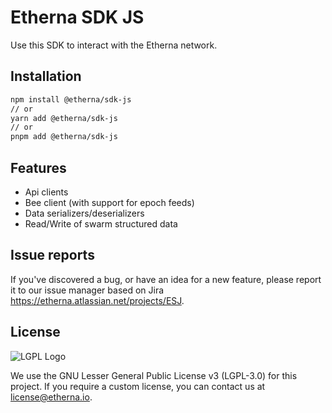 # Etherna SDK JS

Use this SDK to interact with the Etherna network.

## Installation

```bash
npm install @etherna/sdk-js
// or
yarn add @etherna/sdk-js
// or
pnpm add @etherna/sdk-js
```

## Features

- Api clients
- Bee client (with support for epoch feeds)
- Data serializers/deserializers
- Read/Write of swarm structured data

## Issue reports

If you've discovered a bug, or have an idea for a new feature, please report it to our issue manager based on Jira https://etherna.atlassian.net/projects/ESJ.

## License

![LGPL Logo](https://www.gnu.org/graphics/lgplv3-with-text-154x68.png)

We use the GNU Lesser General Public License v3 (LGPL-3.0) for this project.
If you require a custom license, you can contact us at [license@etherna.io](mailto:license@etherna.io).
